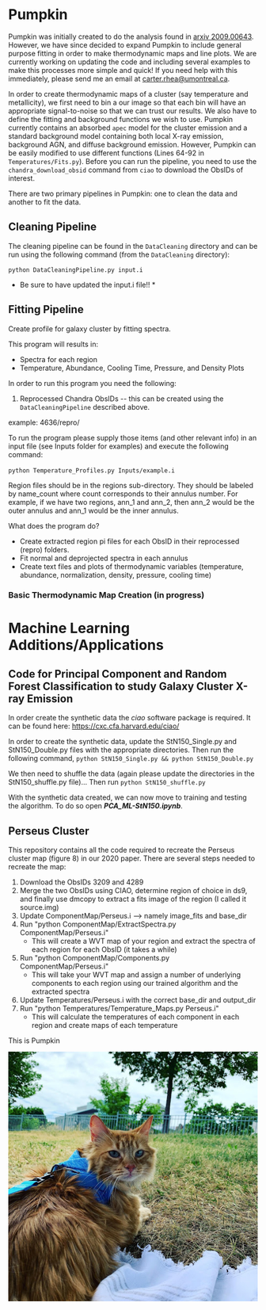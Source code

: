 # Pumpkin
Pumpkin was initially created to do the analysis found in [arxiv 2009.00643](https://arxiv.org/abs/2009.00643). However, we have since
decided to expand Pumpkin to include general purpose fitting in order to make
thermodynamic maps and line plots. We are currently working on updating the code
and including several examples to make this processes more simple and quick! If you
need help with this immediately, please send me an email at carter.rhea@umontreal.ca.


In order to create thermodynamic maps of a cluster (say temperature and metallicity),
we first need to bin a our image so that each bin will have an appropriate signal-to-noise
so that we can trust our results. We also have to define the fitting and background
functions we wish to use. Pumpkin currently contains an absorbed `apec` model for
the cluster emission and a standard background model containing both local X-ray emission,
background AGN, and diffuse background emission. However, Pumpkin can be easily modified
to use different functions (Lines 64-92 in `Temperatures/Fits.py`). Before you
can run the pipeline, you need to use the `chandra_download_obsid` command from `ciao`
to download the ObsIDs of interest.

There are two primary pipelines in Pumpkin: one to clean the data and another to
fit the data.

## Cleaning Pipeline
The cleaning pipeline can be found in the `DataCleaning` directory and can be run using the following command (from the `DataCleaning` directory):
```
python DataCleaningPipeline.py input.i
```
* Be sure to have updated the input.i file!! *


## Fitting Pipeline
Create profile for galaxy cluster by fitting spectra.

This program will results in:
- Spectra for each region
- Temperature, Abundance, Cooling Time, Pressure, and Density Plots


In order to run this program you need the following:
1. Reprocessed Chandra ObsIDs -- this can be created using the `DataCleaningPipeline`
described above.

  example: 4636/repro/

To run the program please supply those items (and other relevant info) in an input file (see Inputs folder for examples)
and execute the following command:

`python Temperature_Profiles.py Inputs/example.i`

Region files should be in the regions sub-directory. They should be labeled by name_count
where count corresponds to their annulus number. For example, if we have two regions, ann_1 and ann_2,
then ann_2 would be the outer annulus and ann_1 would be the inner annulus.

What does the program do?

- Create extracted region pi files for each ObsID in their reprocessed (repro) folders.
- Fit normal and deprojected spectra in each annulus
- Create text files and plots of thermodynamic variables (temperature, abundance, normalization, density, pressure, cooling time)


### Basic Thermodynamic Map Creation (in progress)


# Machine Learning Additions/Applications

## Code for Principal Component and Random Forest Classification to study Galaxy Cluster X-ray Emission

In order create the synthetic data the *ciao* software package is required. It can be found here: https://cxc.cfa.harvard.edu/ciao/

In order to create the synthetic data, update the StN150_Single.py and StN150_Double.py files with the appropriate directories. Then run the following command,
`python StN150_Single.py && python StN150_Double.py`

We then need to shuffle the data (again please update the directories in the StN150_shuffle.py file)...
Then run `python StN150_shuffle.py`

With the synthetic data created, we can now move to training and testing the algorithm. To do so open ***PCA_ML-StN150.ipynb***.


## Perseus Cluster
This repository contains all the code required to recreate the Perseus cluster map (figure 8) in our 2020 paper. There are several steps needed to recreate the map:


1. Download the ObsIDs 3209 and 4289
2. Merge the two ObsIDs using CIAO, determine region of choice in ds9, and finally use dmcopy to extract a fits image of the region (I called it source.img)
3. Update ComponentMap/Perseus.i --> namely image\_fits and base\_dir
4. Run "python ComponentMap/ExtractSpectra.py ComponentMap/Perseus.i"
	- This will create a WVT map of your region and extract the spectra of each region for each ObsID (it takes a while)
5. Run "python ComponentMap/Components.py ComponentMap/Perseus.i"
	- This will take your WVT map and assign a number of underlying components to each region using our trained algorithm and the extracted spectra
6. Update Temperatures/Perseus.i with the correct base\_dir and output\_dir
7. Run "python Temperatures/Temperature_Maps.py Perseus.i"
 	- This will calculate the temperatures of each component in each region and create maps of each temperature



This is Pumpkin

![alt text](Pumpkin.jpg)
